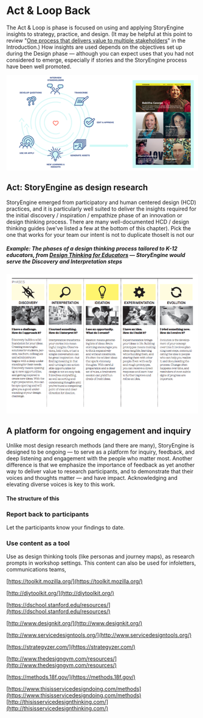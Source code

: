 # Act & Loop Back

The Act & Loop is phase is focused on using and applying StoryEngine insights to strategy, practice, and design. \(It may be helpful at this point to review "[One process that delivers value to multiple stakeholders](/README.md)" in the Introduction.\) How insights are used depends on the objectives set up during the Design phase — although you can expect uses that you had not considered to emerge, especially if stories and the StoryEngine process have been well promoted.

![](/assets/full_storyengine_process_BIG.png)

## Act: StoryEngine as design research

StoryEngine emerged from participatory and human centered design \(HCD\) practices, and it is particularly well suited to deliver the insights required for the initial discovery / inspiration / empathize phase of an innovation or design thinking process. There are many well-documented HCD / design thinking guides \(we've listed a few at the bottom of this chapter\). Pick the one that works for your team  our intent is not to duplicate thoseIt is not our

##### Example: The phases of a design thinking process tailored to K-12 educators, from [_Design Thinking for Educators_](https://designthinkingforeducators.com/) — StoryEngine would serve the Discovery and Interpretation steps

![](/assets/Design-Thinking-for-Education_.png)

## A platform for ongoing engagement and inquiry

Unlike most design research methods \(and there are many\), StoryEngine is designed to be ongoing — to serve as a platform for inquiry, feedback, and deep listening and engagement with the people who matter most. Another difference is that we emphasize the importance of feedback as yet another way to deliver value to research participants, and to demonstrate that their voices and thoughts matter ­— and have impact. Acknowledging and elevating diverse voices is key to this work.

#### The structure of this

### Report back to participants

Let the participants know your findings to date.

### Use content as a tool

Use as design thinking tools \(like personas and journey maps\), as research prompts in workshop settings. This content can also be used for infoletters, communications teams,

[https://toolkit.mozilla.org/](https://toolkit.mozilla.org/)

[http://diytoolkit.org/](http://diytoolkit.org/)

[https://dschool.stanford.edu/resources/](https://dschool.stanford.edu/resources/)

[http://www.designkit.org/](http://www.designkit.org/)

[http://www.servicedesigntools.org/](http://www.servicedesigntools.org/)

[https://strategyzer.com/](https://strategyzer.com/)

[http://www.thedesigngym.com/resources/](http://www.thedesigngym.com/resources/)

[https://methods.18f.gov/](https://methods.18f.gov/)

[https://www.thisisservicedesigndoing.com/methods](https://www.thisisservicedesigndoing.com/methods)  [http://thisisservicedesignthinking.com/](http://thisisservicedesignthinking.com/)

